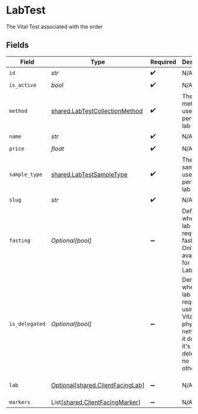 # LabTest

The Vital Test associated with the order


## Fields

| Field                                                                                                                                                                             | Type                                                                                                                                                                              | Required                                                                                                                                                                          | Description                                                                                                                                                                       | Example                                                                                                                                                                           |
| --------------------------------------------------------------------------------------------------------------------------------------------------------------------------------- | --------------------------------------------------------------------------------------------------------------------------------------------------------------------------------- | --------------------------------------------------------------------------------------------------------------------------------------------------------------------------------- | --------------------------------------------------------------------------------------------------------------------------------------------------------------------------------- | --------------------------------------------------------------------------------------------------------------------------------------------------------------------------------- |
| `id`                                                                                                                                                                              | *str*                                                                                                                                                                             | :heavy_check_mark:                                                                                                                                                                | N/A                                                                                                                                                                               |                                                                                                                                                                                   |
| `is_active`                                                                                                                                                                       | *bool*                                                                                                                                                                            | :heavy_check_mark:                                                                                                                                                                | N/A                                                                                                                                                                               |                                                                                                                                                                                   |
| `method`                                                                                                                                                                          | [shared.LabTestCollectionMethod](../../models/shared/labtestcollectionmethod.md)                                                                                                  | :heavy_check_mark:                                                                                                                                                                | The method used to perform a lab test.                                                                                                                                            |                                                                                                                                                                                   |
| `name`                                                                                                                                                                            | *str*                                                                                                                                                                             | :heavy_check_mark:                                                                                                                                                                | N/A                                                                                                                                                                               |                                                                                                                                                                                   |
| `price`                                                                                                                                                                           | *float*                                                                                                                                                                           | :heavy_check_mark:                                                                                                                                                                | N/A                                                                                                                                                                               |                                                                                                                                                                                   |
| `sample_type`                                                                                                                                                                     | [shared.LabTestSampleType](../../models/shared/labtestsampletype.md)                                                                                                              | :heavy_check_mark:                                                                                                                                                                | The type of sample used to perform a lab test.                                                                                                                                    |                                                                                                                                                                                   |
| `slug`                                                                                                                                                                            | *str*                                                                                                                                                                             | :heavy_check_mark:                                                                                                                                                                | N/A                                                                                                                                                                               |                                                                                                                                                                                   |
| `fasting`                                                                                                                                                                         | *Optional[bool]*                                                                                                                                                                  | :heavy_minus_sign:                                                                                                                                                                | Defines whether a lab test requires fasting. Only available for Labcorp.                                                                                                          |                                                                                                                                                                                   |
| `is_delegated`                                                                                                                                                                    | *Optional[bool]*                                                                                                                                                                  | :heavy_minus_sign:                                                                                                                                                                | Denotes whether a lab test requires using non-Vital physician networks. If it does then it's delegated - no otherwise.                                                            |                                                                                                                                                                                   |
| `lab`                                                                                                                                                                             | [Optional[shared.ClientFacingLab]](../../models/shared/clientfacinglab.md)                                                                                                        | :heavy_minus_sign:                                                                                                                                                                | N/A                                                                                                                                                                               | {"id":1,"slug":"labcorp","name":"LabCorp","first_line_address":"123 Main St","city":"San Francisco","zipcode":"91789","sample_types":["saliva"],"collection_methods":["testkit"]} |
| `markers`                                                                                                                                                                         | List[[shared.ClientFacingMarker](../../models/shared/clientfacingmarker.md)]                                                                                                      | :heavy_minus_sign:                                                                                                                                                                | N/A                                                                                                                                                                               |                                                                                                                                                                                   |